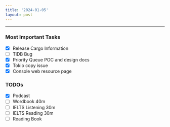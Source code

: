```yaml
---
title: '2024-01-05'
layout: post
---
```


---

### Most Important Tasks

- [x] Release Cargo Information
- [ ] TiDB Bug
- [x] Priority Queue POC and design docs
- [x] Tokio copy issue
- [x] Console web resource page

### TODOs

- [x] Podcast
- [ ] Wordbook 40m
- [ ] IELTS Listening 30m
- [ ] IELTS Reading 30m
- [ ] Reading Book
